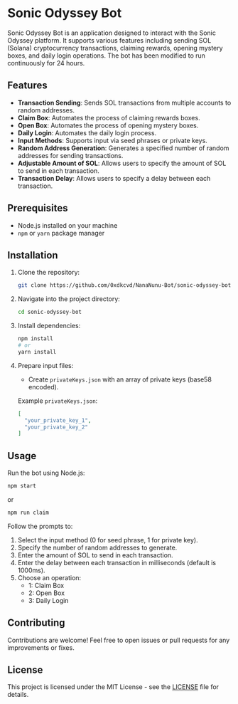 # Sonic Odyssey Bot

Sonic Odyssey Bot is an application designed to interact with the Sonic Odyssey platform. It supports various features including sending SOL (Solana) cryptocurrency transactions, claiming rewards, opening mystery boxes, and daily login operations. The bot has been modified to run continuously for 24 hours.

## Features

- **Transaction Sending**: Sends SOL transactions from multiple accounts to random addresses.
- **Claim Box**: Automates the process of claiming rewards boxes.
- **Open Box**: Automates the process of opening mystery boxes.
- **Daily Login**: Automates the daily login process.
- **Input Methods**: Supports input via seed phrases or private keys.
- **Random Address Generation**: Generates a specified number of random addresses for sending transactions.
- **Adjustable Amount of SOL**: Allows users to specify the amount of SOL to send in each transaction.
- **Transaction Delay**: Allows users to specify a delay between each transaction.

## Prerequisites

- Node.js installed on your machine
- `npm` or `yarn` package manager

## Installation

1. Clone the repository:

   ```bash
   git clone https://github.com/0xdkcvd/NanaNunu-Bot/sonic-odyssey-bot.git
   ```

2. Navigate into the project directory:

   ```bash
   cd sonic-odyssey-bot
   ```

3. Install dependencies:

   ```bash
   npm install
   # or
   yarn install
   ```

4. Prepare input files:

   - Create `privateKeys.json` with an array of private keys (base58 encoded).

   Example `privateKeys.json`:
   ```json
   [
     "your_private_key_1",
     "your_private_key_2"
   ]
   ```

## Usage

Run the bot using Node.js:

```bash
npm start
```

or

```bash
npm run claim
```

Follow the prompts to:

1. Select the input method (0 for seed phrase, 1 for private key).
2. Specify the number of random addresses to generate.
3. Enter the amount of SOL to send in each transaction.
4. Enter the delay between each transaction in milliseconds (default is 1000ms).
5. Choose an operation:
   - 1: Claim Box
   - 2: Open Box
   - 3: Daily Login

## Contributing

Contributions are welcome! Feel free to open issues or pull requests for any improvements or fixes.

## License

This project is licensed under the MIT License - see the [LICENSE](LICENSE) file for details.
